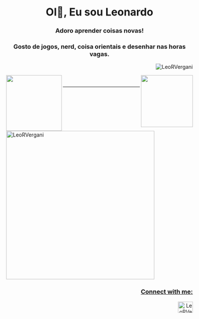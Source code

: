 <h1 align="center">OI👋, Eu sou Leonardo</h1>
<h3 align="center">Adoro aprender coisas novas!</h3>
<h3 align="center">Gosto de jogos, nerd, coisa orientais e desenhar nas horas vagas.</h3>
<p align="right"> <img src="https://komarev.com/ghpvc/?username=LeoRVergani&label=Profile%20views&color=0e75b6&style=plastic" alt="LeoRVergani" /> </p>
  <a href="https://github.com/LeoRVergani">
  <img align="left" height="150m" src="https://github-readme-stats.vercel.app/api?username=LeoRVergani&show_icons=true&theme=dark&include_all_commits=true&count_private=true"/>
  <img align="right" height="140m" src="https://github-readme-stats.vercel.app/api/top-langs/?username=LeoRVergani&layout=compact&langs_count=7&theme=dark"/>
  <br>
  <hr>
  <div>
  <img align="center" height="400" src="https://github-readme-streak-stats.herokuapp.com/?user=LeoRVergani&theme=dark" alt="LeoRVergani" />
</div>

<h3 align="right">Connect with me:</h3>
<p align="right">
<a href="https://linkedin.com/in/LeoRVergani" target="blank"><img align="center" src="https://raw.githubusercontent.com/rahuldkjain/github-profile-readme-generator/master/src/images/icons/Social/linked-in-alt.svg" alt="LeoRVergani" height="30" width="40" /></a>
</p>

